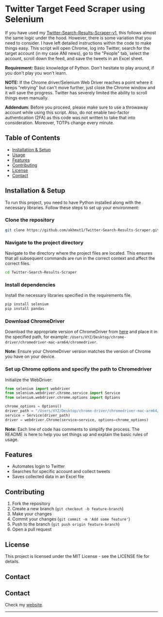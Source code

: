 # Twitter Target Feed Scraper using Selenium

If you have used my [Twitter-Search-Results-Scraper-v1](https://github.com/akhmxt1/Twitter-Search-Results-Scraper-v1?tab=readme-ov-file), this follows almost the same logic under the hood. However, there is some variation that you need to consider. I have left detailed instructions within the code to make things easy. This script will open Chrome, log into Twitter, search for the target account (in my case ANI news), go to the "People" tab, select the account, scroll down the feed, and save the tweets in an Excel sheet. 

**Requirement:** Basic knowledge of Python. Don't hesitate to play around, if you don't play you won't learn.

**NOTE:** If the Chrome driver/Selenium Web Driver reaches a point where it keeps "retrying" but can't move further, just close the Chrome window and it will save the progress. Twitter has severely limited the ability to scroll things even manually.

**Addendum:** Before you proceed, please make sure to use a throwaway account while using this script. Also, do not enable two-factor authentication (2FA) as this code was not written to take that into consideration. Moreover, TOTPs change every minute.

## Table of Contents

- [Installation & Setup](#installation--setup)
- [Usage](#usage)
- [Features](#features)
- [Contributing](#contributing)
- [License](#license)
- [Contact](#contact)

## Installation & Setup

To run this project, you need to have Python installed along with the necessary libraries. Follow these steps to set up your environment:

### Clone the repository

```bash
git clone https://github.com/akhmxt1/Twitter-Search-Results-Scraper.git
```

### Navigate to the project directory

Navigate to the directory where the project files are located. This ensures that all subsequent commands are run in the correct context and affect the correct files.

```bash
cd Twitter-Search-Results-Scraper
```

### Install dependencies

Install the necessary libraries specified in the requirements file.

```bash
pip install selenium
pip install pandas
```

### Download ChromeDriver

Download the appropriate version of ChromeDriver from [here](https://sites.google.com/a/chromium.org/chromedriver/downloads) and place it in the specified path, for example: `/Users/XYZ/Desktop/chrome-driver/chromedriver-mac-arm64/chromedriver`.

**Note:** Ensure your ChromeDriver version matches the version of Chrome you have on your device.

### Set up Chrome options and specify the path to Chromedriver

Initialize the WebDriver:

```python
from selenium import webdriver
from selenium.webdriver.chrome.service import Service
from selenium.webdriver.chrome.options import Options

chrome_options = Options()
driver_path = "/Users/XYZ/Desktop/chrome-driver/chromedriver-mac-arm64/chromedriver"
service = Service(driver_path)
driver = webdriver.Chrome(service=service, options=chrome_options)
```

**Note:** Each line of code has comments to simplify the process. The README is here to help you set things up and explain the basic rules of usage.

## Features

- Automates login to Twitter
- Searches for specific account and collect tweets
- Saves collected data in an Excel file

## Contributing

1. Fork the repository
2. Create a new branch (`git checkout -b feature-branch`)
3. Make your changes
4. Commit your changes (`git commit -m 'Add some feature'`)
5. Push to the branch (`git push origin feature-branch`)
6. Open a pull request

## License

This project is licensed under the MIT License - see the LICENSE file for details.

## Contact

## Contact

Check my [website](https://kalimahmed.com).

---
